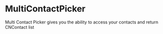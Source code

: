 # MultiContactPicker
Multi Contact Picker gives you the ability to access your contacts and return CNContact list
